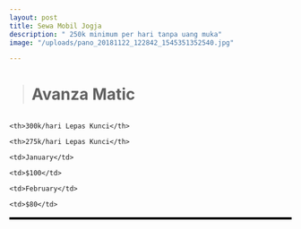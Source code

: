 ```yaml
---
layout: post
title: Sewa Mobil Jogja
description: " 250k minimum per hari tanpa uang muka"
image: "/uploads/pano_20181122_122842_1545351352540.jpg"

---
```

> <h1>Avanza Matic</h1>
<span class="image fit"><img src="{% link /uploads/m6.webp %}" alt="" /></span>

<style>

table, th, td { border: 2px solid black;margin-left: auto;margin-right: auto;

}

</style>



<table>

<tr>

    <th>300k/hari Lepas Kunci</th>
    
    <th>275k/hari Lepas Kunci</th>

</tr>

<tr>

    <td>January</td>
    
    <td>$100</td>

</tr>

<tr>

    <td>February</td>
    
    <td>$80</td>

</tr>

</table>

<span class="image right"><img src="{% link /uploads/m6.webp %}" alt="" /></span>
